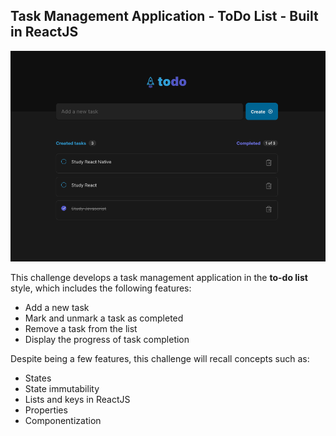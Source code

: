 ## Task Management Application - ToDo List - Built in ReactJS

![App screenshot](https://github.com/arianeborges/study-reactjs/blob/main/ignite/challenges/01-todo-list/screenshots/Screenshot%202.png)

This challenge develops a task management application in the **to-do list** style, which includes the following features:

- Add a new task
- Mark and unmark a task as completed
- Remove a task from the list
- Display the progress of task completion

Despite being a few features, this challenge will recall concepts such as:

- States
- State immutability
- Lists and keys in ReactJS
- Properties
- Componentization
